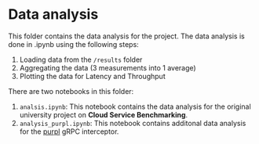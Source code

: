 # Data analysis
This folder contains the data analysis for the project. The data analysis is done in .ipynb using the following steps: 
1. Loading data from the `/results` folder
2. Aggregating the data (3 measurements into 1 average)
3. Plotting the data for Latency and Throughput

There are two notebooks in this folder:
1. `analsis.ipynb`: This notebook contains the data analysis for the original university project on **Cloud Service Benchmarking**.
2. `analysis_purpl.ipynb`: This notebook contains additonal data analysis for the [purpl](https://github.com/PrivacyEngineering/purpl) gRPC interceptor.